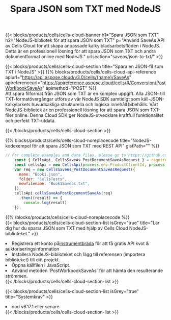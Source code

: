 ﻿---
title:  Spara JSON som TXT med NodeJS
description:  Använder Aspose.Cells Cloud SDK för NodeJS för att spara JSON-formatfil som TXT-formatfil.
kwords: Excel, Save JSON as TXT, REST, NodeJS
howto: How to save JSON as TXT using Aspose.Cells Cloud NodeJS library.
---
{{< blocks/products/cells/cells-cloud-banner h1="Spara JSON som TXT" h2="NodeJS-bibliotek för att spara JSON som TXT" p="Använd SaveAs API av Cells Cloud för att skapa anpassade kalkylbladsarbetsflöden i NodeJS. Detta är en professionell lösning för att spara JSON som TXT och andra dokumentformat online med NodeJS." urlsection="saveas/json-to-txt/" >}}

{{< blocks/products/cells/cells-cloud-section title="Spara en JSON-fil som TXT i NodeJS" >}}
{{% blocks/products/cells/cells-cloud-api-reference apiurl="https://api.aspose.cloud/v3.0/cells/{name}/SaveAs" apireferenceurl="https://apireference.aspose.cloud/cells/#/Conversion/PostWorkbookSaveAs" apimethod="POST" %}}
<br/>
Att spara filformat från JSON som TXT är en komplex uppgift. Alla JSON- till TXT-formatövergångar utförs av vår NodeJS SDK samtidigt som käll-JSON-kalkylarkets huvudsakliga strukturella och logiska innehåll bibehålls. Vårt NodeJS-bibliotek är en professionell lösning för att spara JSON som TXT-filer online. Denna Cloud SDK ger NodeJS-utvecklare kraftfull funktionalitet och perfekt TXT-utdata.

{{< /blocks/products/cells/cells-cloud-section >}}

{{% blocks/products/cells/cells-cloud-noreplacecode title="NodeJS-kodexempel för att spara JSON som TXT med REST API" gistPath="" %}}
  
```js
// For complete examples and data files, please go to https://github.com/aspose-cells-cloud/aspose-cells-cloud-node/
    const { CellsApi, CellsSaveAs_PostDocumentSaveAsRequest } = require("asposecellscloud");
    const cellsApi = new CellsApi(process.env.ProductClientId, process.env.ProductClientSecret);
    var req = new CellsSaveAs_PostDocumentSaveAsRequest({
      name: "Book1.json",
      folder: "CellsTests",
      newfilename: "Book1Saveas.txt",
    });
    cellsApi.cellsSaveAsPostDocumentSaveAs(req)
      .then((result) => {
        console.log(result)
    });
```
  
{{% /blocks/products/cells/cells-cloud-noreplacecode %}}
<br/>
{{< blocks/products/cells/cells-cloud-section-list isGrey="true" title="Lär dig hur du sparar JSON som TXT med hjälp av Cells Cloud NodeJS-biblioteket." >}}
<li> Registrera ett konto på<a href="https://dashboard.aspose.cloud/">instrumentbräda</a> för att få gratis API kvot & auktoriseringsinformation</li>
<li>Installera NodeJS-biblioteket och lägg till referensen (importera biblioteket) till ditt projekt.</li>
<li>Öppna källfilen i JavaScript.</li>
<li>Använd metoden `PostWorkbookSaveAs` för att hämta den resulterande strömmen.</li>
{{< /blocks/products/cells/cells-cloud-section-list >}}

{{< blocks/products/cells/cells-cloud-section-list isGrey="true" title="Systemkrav" >}}
<li>nod v6.17.1 eller senare</li>
{{< /blocks/products/cells/cells-cloud-section-list >}}
